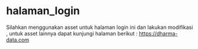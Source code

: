 ﻿# halaman_login

Silahkan menggunakan asset untuk halaman login ini dan lakukan modifikasi
, untuk asset lainnya dapat kunjungi halaman berikut : https://dharma-data.com
